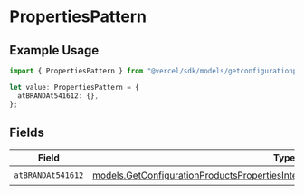 # PropertiesPattern

## Example Usage

```typescript
import { PropertiesPattern } from "@vercel/sdk/models/getconfigurationproductsop.js";

let value: PropertiesPattern = {
  atBRANDAt541612: {},
};
```

## Fields

| Field                                                                                                                                                                    | Type                                                                                                                                                                     | Required                                                                                                                                                                 | Description                                                                                                                                                              |
| ------------------------------------------------------------------------------------------------------------------------------------------------------------------------ | ------------------------------------------------------------------------------------------------------------------------------------------------------------------------ | ------------------------------------------------------------------------------------------------------------------------------------------------------------------------ | ------------------------------------------------------------------------------------------------------------------------------------------------------------------------ |
| `atBRANDAt541612`                                                                                                                                                        | [models.GetConfigurationProductsPropertiesIntegrationsResponse200AtBRANDAt541612](../models/getconfigurationproductspropertiesintegrationsresponse200atbrandat541612.md) | :heavy_check_mark:                                                                                                                                                       | N/A                                                                                                                                                                      |